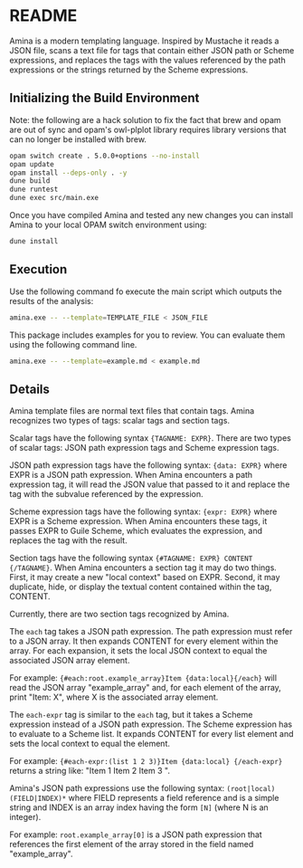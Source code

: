 README
======

Amina is a modern templating language. Inspired by Mustache it reads a
JSON file, scans a text file for tags that contain either JSON path or
Scheme expressions, and replaces the tags with the values referenced
by the path expressions or the strings returned by the Scheme
expressions.

Initializing the Build Environment
----------------------------------

Note: the following are a hack solution to fix the fact that brew and opam are
out of sync and opam's owl-plplot library requires library versions that can no
longer be installed with brew.

```bash
opam switch create . 5.0.0+options --no-install
opam update
opam install --deps-only . -y
dune build
dune runtest
dune exec src/main.exe
```

Once you have compiled Amina and tested any new changes you can install Amina to your local OPAM switch environment using:

```bash
dune install
```

Execution
---------

Use the following command fo execute the main script which outputs the results of the analysis:

```bash
amina.exe -- --template=TEMPLATE_FILE < JSON_FILE
```

This package includes examples for you to review. You can evaluate them using the following command line.

```bash
amina.exe -- --template=example.md < example.md
```

Details
-------

Amina template files are normal text files that contain tags. Amina recognizes
two types of tags: scalar tags and section tags.

Scalar tags have the following syntax `{TAGNAME: EXPR}`. There are two types of
scalar tags: JSON path expression tags and Scheme expression tags.

JSON path expression tags have the following syntax: `{data: EXPR}` where
EXPR is a JSON path expression. When Amina encounters a path expression
tag, it will read the JSON value that passed to it and replace the tag with the
subvalue referenced by the expression.

Scheme expression tags have the following syntax: `{expr: EXPR}` where
EXPR is a Scheme expression. When Amina encounters these tags, it passes
EXPR to Guile Scheme, which evaluates the expression, and replaces the tag
with the result.

Section tags have the following syntax `{#TAGNAME: EXPR} CONTENT {/TAGNAME}`.
When Amina encounters a section tag it may do two things. First, it may create a
new "local context" based on EXPR. Second, it may duplicate, hide, or display
the textual content contained within the tag, CONTENT.

Currently, there are two section tags recognized by Amina.

The `each` tag takes a JSON path expression. The path expression must refer to a
JSON array. It then expands CONTENT for every element within the array. For each
expansion, it sets the local JSON context to equal the associated JSON array
element.

For example: `{#each:root.example_array}Item {data:local}{/each}` will read the
JSON array "example_array" and, for each element of the array, print "Item: X",
where X is the associated array element.

The `each-expr` tag is similar to the `each` tag, but it takes a Scheme
expression instead of a JSON path expression. The Scheme expression has to
evaluate to a Scheme list. It expands CONTENT for every list element and sets
the local context to equal the element.

For example: `{#each-expr:(list 1 2 3)}Item {data:local} {/each-expr}` returns a
string like: "Item 1 Item 2 Item 3 ".

Amina's JSON path expressions use the following syntax:
`(root|local)(FIELD|INDEX)*` where FIELD represents a field reference and is a
simple string and INDEX is an array index having the form `[N]` (where N is an
integer).

For example: `root.example_array[0]` is a JSON path expression that references
the first element of the array stored in the field named "example_array".
